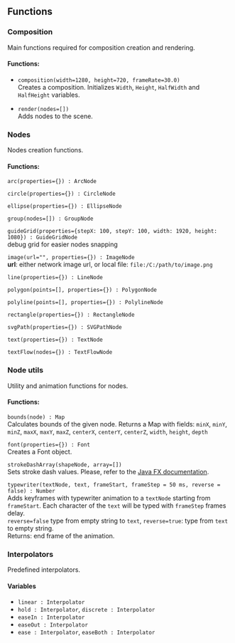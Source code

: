 ## Functions

### Composition

Main functions required for composition creation and rendering.

#### Functions:

- `composition(width=1280, height=720, frameRate=30.0)`  
Creates a composition.
Initializes `Width`, `Height`, `HalfWidth` and `HalfHeight` variables.

- `render(nodes=[])`  
Adds nodes to the scene.


### Nodes

Nodes creation functions.

#### Functions:

`arc(properties={}) : ArcNode`

`circle(properties={}) : CircleNode`

`ellipse(properties={}) : EllipseNode`

`group(nodes=[]) : GroupNode`

`guideGrid(properties={stepX: 100, stepY: 100, width: 1920, height: 1080}) : GuideGridNode`  
debug grid for easier nodes snapping

`image(url="", properties={}) : ImageNode`  
  **url**: either network image url, or local file: `file:/C:/path/to/image.png`

`line(properties={}) : LineNode`

`polygon(points=[], properties={}) : PolygonNode`

`polyline(points=[], properties={}) : PolylineNode`

`rectangle(properties={}) : RectangleNode`

`svgPath(properties={}) : SVGPathNode`

`text(properties={}) : TextNode`

`textFlow(nodes={}) : TextFlowNode`


### Node utils

Utility and animation functions for nodes.

#### Functions:

`bounds(node) : Map`  
Calculates bounds of the given node. Returns a Map with fields: `minX`, `minY`, `minZ`, `maxX`, `maxY`, `maxZ`, `centerX`, `centerY`, `centerZ`, `width`, `height`, `depth`

`font(properties={}) : Font`  
Creates a Font object.

`strokeDashArray(shapeNode, array=[])`  
Sets stroke dash values. Please, refer to the [Java FX documentation](https://openjfx.io/javadoc/21/javafx.graphics/javafx/scene/shape/Shape.html#getStrokeDashArray()).

`typewriter(textNode, text, frameStart, frameStep = 50 ms, reverse = false) : Number`  
Adds keyframes with typewriter animation to a `textNode` starting from `frameStart`. Each character of the `text` will be typed with `frameStep` frames delay.  
`reverse=false` type from empty string to `text`, `reverse=true`: type from `text` to empty string.  
Returns: end frame of the animation.


### Interpolators

Predefined interpolators.

#### Variables

- `linear : Interpolator`
- `hold : Interpolator`, `discrete : Interpolator`
- `easeIn : Interpolator`
- `easeOut : Interpolator`
- `ease : Interpolator`, `easeBoth : Interpolator`
